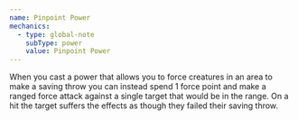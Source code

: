 ```yaml
---
name: Pinpoint Power
mechanics:
  - type: global-note
    subType: power
    value: Pinpoint Power
---
```

When you cast a power that allows you to force creatures in an area to make a saving throw you can instead spend 1
force point and make a ranged force attack against a single target that would be in the range. On a hit the target
suffers the effects as though they failed their saving throw.

